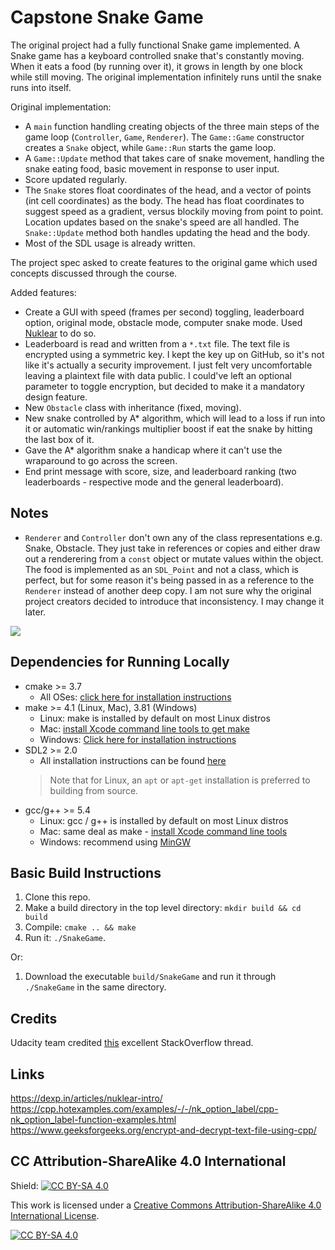# Capstone Snake Game

The original project had a fully functional Snake game implemented. A Snake game has a keyboard controlled snake that's constantly moving.
When it eats a food (by running over it), it grows in length by one block while still moving. The original implementation infinitely runs until the snake runs into itself.

Original implementation:
- A `main` function handling creating objects of the three main steps of the game loop (`Controller`, `Game`, `Renderer`). The `Game::Game` constructor creates a `Snake` object, while `Game::Run` starts the game loop.
- A `Game::Update` method that takes care of snake movement, handling the snake eating food, basic movement in response to user input.
- Score updated regularly.
- The `Snake` stores float coordinates of the head, and a vector of points (int cell coordinates) as the body. The head has float
coordinates to suggest speed as a gradient, versus blockily moving from point to point. Location updates based on the snake's speed
are all handled. The `Snake::Update` method both handles updating the head and the body.
- Most of the SDL usage is already written.

The project spec asked to create features to the original game which used concepts discussed through the course. 

Added features:
- Create a GUI with speed (frames per second) toggling, leaderboard option, original mode, obstacle mode, computer snake mode. Used [Nuklear](https://github.com/Immediate-Mode-UI/Nuklear/) to do so.
- Leaderboard is read and written from a `*.txt` file. The text file is encrypted using a symmetric key. I kept the key up on GitHub,
so it's not like it's actually a security improvement. I just felt very uncomfortable leaving a plaintext file with data public. I could've
left an optional parameter to toggle encryption, but decided to make it a mandatory design feature.
- New `Obstacle` class with inheritance (fixed, moving).
- New snake controlled by A* algorithm, which will lead to a loss if run into it or
automatic win/rankings multiplier boost if eat the snake by hitting the last box of it.
- Gave the A* algorithm snake a handicap where it can't use the wraparound to go across the screen.
- End print message with score, size, and leaderboard ranking (two leaderboards - respective mode and the general leaderboard).

## Notes

- `Renderer` and `Controller` don't own any of the class representations e.g. Snake, Obstacle. They just take in references or 
copies and either draw out a renderering from a `const` object or mutate values within the object. The food is 
implemented as an `SDL_Point` and not a class, which is perfect, but for some reason it's being passed in as a reference to 
the `Renderer` instead of another deep copy. I am not sure why the original project creators decided to introduce
that inconsistency. I may change it later.


<img src="snake_game.gif"/>

## Dependencies for Running Locally
* cmake >= 3.7
  * All OSes: [click here for installation instructions](https://cmake.org/install/)
* make >= 4.1 (Linux, Mac), 3.81 (Windows)
  * Linux: make is installed by default on most Linux distros
  * Mac: [install Xcode command line tools to get make](https://developer.apple.com/xcode/features/)
  * Windows: [Click here for installation instructions](http://gnuwin32.sourceforge.net/packages/make.htm)
* SDL2 >= 2.0
  * All installation instructions can be found [here](https://wiki.libsdl.org/Installation)
  >Note that for Linux, an `apt` or `apt-get` installation is preferred to building from source. 
* gcc/g++ >= 5.4
  * Linux: gcc / g++ is installed by default on most Linux distros
  * Mac: same deal as make - [install Xcode command line tools](https://developer.apple.com/xcode/features/)
  * Windows: recommend using [MinGW](http://www.mingw.org/)


## Basic Build Instructions

1. Clone this repo.
2. Make a build directory in the top level directory: `mkdir build && cd build`
3. Compile: `cmake .. && make`
4. Run it: `./SnakeGame`.

Or: 

1. Download the executable `build/SnakeGame` and run it through `./SnakeGame` in the same directory.

## Credits

Udacity team credited [this](https://codereview.stackexchange.com/questions/212296/snake-game-in-c-with-sdl) excellent StackOverflow thread.

## Links

https://dexp.in/articles/nuklear-intro/
https://cpp.hotexamples.com/examples/-/-/nk_option_label/cpp-nk_option_label-function-examples.html
https://www.geeksforgeeks.org/encrypt-and-decrypt-text-file-using-cpp/

## CC Attribution-ShareAlike 4.0 International


Shield: [![CC BY-SA 4.0][cc-by-sa-shield]][cc-by-sa]

This work is licensed under a
[Creative Commons Attribution-ShareAlike 4.0 International License][cc-by-sa].

[![CC BY-SA 4.0][cc-by-sa-image]][cc-by-sa]

[cc-by-sa]: http://creativecommons.org/licenses/by-sa/4.0/
[cc-by-sa-image]: https://licensebuttons.net/l/by-sa/4.0/88x31.png
[cc-by-sa-shield]: https://img.shields.io/badge/License-CC%20BY--SA%204.0-lightgrey.svg
